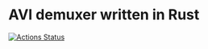 # AVI demuxer written in Rust

[![Actions Status](https://github.com/rust-av/avi/workflows/avi/badge.svg)](https://github.com/rust-av/avi/actions)

